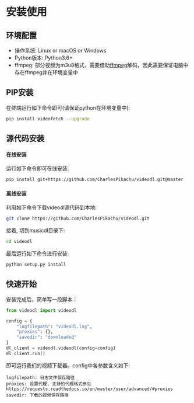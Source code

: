 # 安装使用


## 环境配置
- 操作系统: Linux or macOS or Windows
- Python版本: Python3.6+
- ffmpeg: 部分视频为m3u8格式，需要借助[ffmpeg](https://ffmpeg.org/)解码，因此需要保证电脑中存在ffmpeg并在环境变量中


## PIP安装
在终端运行如下命令即可(请保证python在环境变量中):
```sh
pip install videofetch --upgrade
```


## 源代码安装

#### 在线安装
运行如下命令即可在线安装:
```sh
pip install git+https://github.com/CharlesPikachu/videodl.git@master
```

#### 离线安装
利用如下命令下载videodl源代码到本地:
```sh
git clone https://github.com/CharlesPikachu/videodl.git
```
接着, 切到musicdl目录下:
```sh
cd videodl
```
最后运行如下命令进行安装:
```sh
python setup.py install
```


## 快速开始
安装完成后，简单写一段脚本：
```python
from videodl import videodl

config = {
    "logfilepath": "videodl.log",
    "proxies": {},
    "savedir": "downloaded"
}
dl_client = videodl.videodl(config=config)
dl_client.run()
```
即可运行我们的视频下载器。config中各参数含义如下:
```
logfilepath: 日志文件保存路径
proxies: 设置代理, 支持的代理格式参见https://requests.readthedocs.io/en/master/user/advanced/#proxies
savedir: 下载的视频保存路径  
```